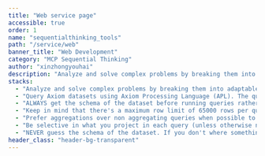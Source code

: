 ```yaml
---
title: "Web service page"
accessible: true
order: 1
name: "sequentialthinking_tools"
path: "/service/web"
banner_title: "Web Development"
category: "MCP Sequential Thinking"
author: "xinzhongyouhai"
description: "Analyze and solve complex problems by breaking them into adaptable steps. Recommends MCP tools for each stage, providing rationale and execution order to maintain context and filter irrelevant information."
stacks:
  - "Analyze and solve complex problems by breaking them into adaptable steps. Recommends MCP tools for each stage, providing rationale and execution order to maintain context and filter irrelevant information."
  - "Query Axiom datasets using Axiom Processing Language (APL). The query must be a valid APL query string."
  - "ALWAYS get the schema of the dataset before running queries rather than guessing."
  - "Keep in mind that there's a maximum row limit of 65000 rows per query."
  - "Prefer aggregations over non aggregating queries when possible to reduce the amount of data returned."
  - "Be selective in what you project in each query (unless otherwise needed, like for discovering the schema). It's expensive to project all fields."
  - "NEVER guess the schema of the dataset. If you don't where something is, use search first to find in which fields it appears."
header_class: "header-bg-transparent"
---
```

